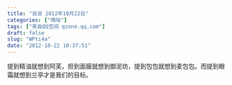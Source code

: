 ```yaml
---
title: "说说 2012年10月22日"
categories: ["嘀咕"]
tags: ["来自QQ空间 qzone.qq.com"]
draft: false
slug: "WPti4a"
date: "2012-10-22 10:37:51"
---
```


提到精油就想到阿芙，担到面膜就想到御泥坊，提到包包就想到麦包包。而提到眼霜就想到兰亭才是我们的目标。
